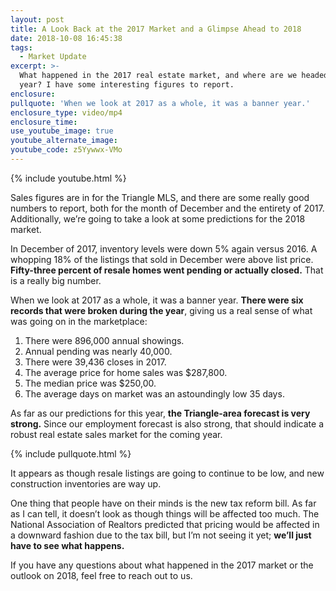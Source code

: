 ```yaml
---
layout: post
title: A Look Back at the 2017 Market and a Glimpse Ahead to 2018
date: 2018-10-08 16:45:38
tags:
  - Market Update
excerpt: >-
  What happened in the 2017 real estate market, and where are we headed this
  year? I have some interesting figures to report.
enclosure:
pullquote: 'When we look at 2017 as a whole, it was a banner year.'
enclosure_type: video/mp4
enclosure_time:
use_youtube_image: true
youtube_alternate_image:
youtube_code: z5Yywwx-VMo
---
```


{% include youtube.html %}

Sales figures are in for the Triangle MLS, and there are some really good numbers to report, both for the month of December and the entirety of 2017. Additionally, we’re going to take a look at some predictions for the 2018 market.

In December of 2017, inventory levels were down 5% again versus 2016. A whopping 18% of the listings that sold in December were above list price. **Fifty-three percent of resale homes went pending or actually closed.** That is a really big number.

When we look at 2017 as a whole, it was a banner year. **There were six records that were broken during the year**, giving us a real sense of what was going on in the marketplace:

1. There were 896,000 annual showings.
2. Annual pending was nearly 40,000.
3. There were 39,436 closes in 2017.
4. The average price for home sales was $287,800.
5. The median price was $250,00.
6. The average days on market was an astoundingly low 35 days.

As far as our predictions for this year, **the Triangle-area forecast is very strong.** Since our employment forecast is also strong, that should indicate a robust real estate sales market for the coming year.

{% include pullquote.html %}

It appears as though resale listings are going to continue to be low, and new construction inventories are way up.

One thing that people have on their minds is the new tax reform bill. As far as I can tell, it doesn’t look as though things will be affected too much. The National Association of Realtors predicted that pricing would be affected in a downward fashion due to the tax bill, but I’m not seeing it yet; **we’ll just have to see what happens.**

If you have any questions about what happened in the 2017 market or the outlook on 2018, feel free to reach out to us.

&nbsp;